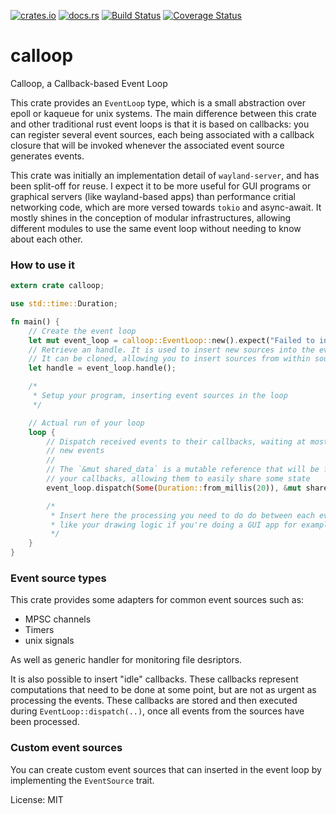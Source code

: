 [![crates.io](http://meritbadge.herokuapp.com/calloop)](https://crates.io/crates/calloop)
[![docs.rs](https://docs.rs/calloop/badge.svg)](https://docs.rs/calloop)
[![Build Status](https://travis-ci.org/Smithay/calloop.svg?branch=master)](https://travis-ci.org/Smithay/calloop)
[![Coverage Status](https://codecov.io/gh/Smithay/calloop/branch/master/graph/badge.svg)](https://codecov.io/gh/Smithay/calloop)

# calloop

Calloop, a Callback-based Event Loop

This crate provides an `EventLoop` type, which is a small abstraction
over epoll or kaqueue for unix systems. The main difference between this crate
and other traditional rust event loops is that it is based on callbacks:
you can register several event sources, each being associated with a callback
closure that will be invoked whenever the associated event source generates
events.

This crate was initially an implementation detail of `wayland-server`, and has been
split-off for reuse. I expect it to be more useful for GUI programs or graphical
servers (like wayland-based apps) than performance critial networking code, which are
more versed towards `tokio` and async-await. It mostly shines in the conception of
modular infrastructures, allowing different modules to use the same event loop without
needing to know about each other.

### How to use it

```rust
extern crate calloop;

use std::time::Duration;

fn main() {
    // Create the event loop
    let mut event_loop = calloop::EventLoop::new().expect("Failed to initialize the event loop!");
    // Retrieve an handle. It is used to insert new sources into the event loop
    // It can be cloned, allowing you to insert sources from within sources
    let handle = event_loop.handle();

    /*
     * Setup your program, inserting event sources in the loop
     */

    // Actual run of your loop
    loop {
        // Dispatch received events to their callbacks, waiting at most 20 ms for
        // new events
        //
        // The `&mut shared_data` is a mutable reference that will be forwarded to all
        // your callbacks, allowing them to easily share some state
        event_loop.dispatch(Some(Duration::from_millis(20)), &mut shared_data);

        /*
         * Insert here the processing you need to do do between each event loop run
         * like your drawing logic if you're doing a GUI app for example.
         */
    }
}
```

### Event source types

This crate provides some adapters for common event sources such as:

- MPSC channels
- Timers
- unix signals

As well as generic handler for monitoring file desriptors.

It is also possible to insert "idle" callbacks. These callbacks represent computations that
need to be done at some point, but are not as urgent as processing the events. These callbacks
are stored and then executed during `EventLoop::dispatch(..)`, once all events from the sources
have been processed.

### Custom event sources

You can create custom event sources that can inserted in the event loop by
implementing the `EventSource` trait.

License: MIT
